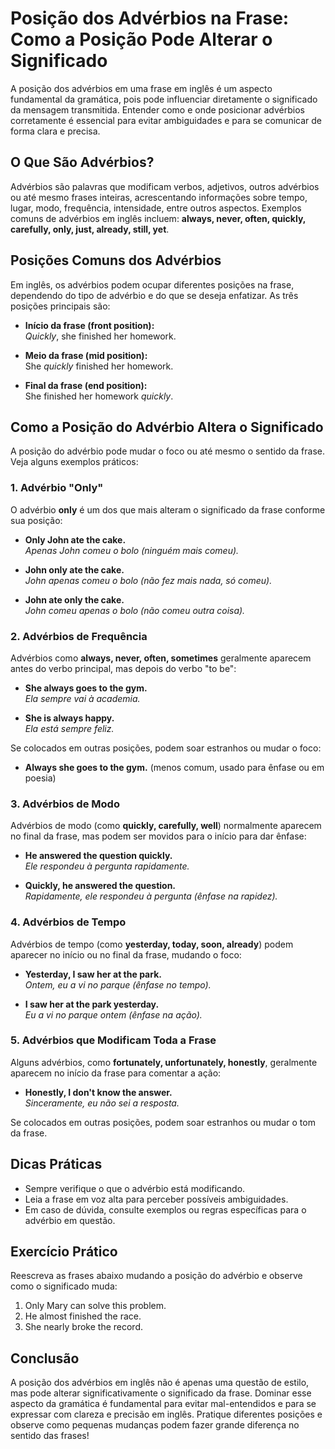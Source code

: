 # Posição dos Advérbios na Frase: Como a Posição Pode Alterar o Significado

A posição dos advérbios em uma frase em inglês é um aspecto fundamental da gramática, pois pode influenciar diretamente o significado da mensagem transmitida. Entender como e onde posicionar advérbios corretamente é essencial para evitar ambiguidades e para se comunicar de forma clara e precisa.

## O Que São Advérbios?

Advérbios são palavras que modificam verbos, adjetivos, outros advérbios ou até mesmo frases inteiras, acrescentando informações sobre tempo, lugar, modo, frequência, intensidade, entre outros aspectos. Exemplos comuns de advérbios em inglês incluem: **always, never, often, quickly, carefully, only, just, already, still, yet**.

## Posições Comuns dos Advérbios

Em inglês, os advérbios podem ocupar diferentes posições na frase, dependendo do tipo de advérbio e do que se deseja enfatizar. As três posições principais são:

- **Início da frase (front position):**  
  _Quickly_, she finished her homework.

- **Meio da frase (mid position):**  
  She _quickly_ finished her homework.

- **Final da frase (end position):**  
  She finished her homework _quickly_.

## Como a Posição do Advérbio Altera o Significado

A posição do advérbio pode mudar o foco ou até mesmo o sentido da frase. Veja alguns exemplos práticos:

### 1. Advérbio "Only"

O advérbio **only** é um dos que mais alteram o significado da frase conforme sua posição:

- **Only John ate the cake.**  
  _Apenas John comeu o bolo (ninguém mais comeu)._

- **John only ate the cake.**  
  _John apenas comeu o bolo (não fez mais nada, só comeu)._

- **John ate only the cake.**  
  _John comeu apenas o bolo (não comeu outra coisa)._

### 2. Advérbios de Frequência

Advérbios como **always, never, often, sometimes** geralmente aparecem antes do verbo principal, mas depois do verbo "to be":

- **She always goes to the gym.**  
  _Ela sempre vai à academia._

- **She is always happy.**  
  _Ela está sempre feliz._

Se colocados em outras posições, podem soar estranhos ou mudar o foco:

- **Always she goes to the gym.** (menos comum, usado para ênfase ou em poesia)

### 3. Advérbios de Modo

Advérbios de modo (como **quickly, carefully, well**) normalmente aparecem no final da frase, mas podem ser movidos para o início para dar ênfase:

- **He answered the question quickly.**  
  _Ele respondeu à pergunta rapidamente._

- **Quickly, he answered the question.**  
  _Rapidamente, ele respondeu à pergunta (ênfase na rapidez)._

### 4. Advérbios de Tempo

Advérbios de tempo (como **yesterday, today, soon, already**) podem aparecer no início ou no final da frase, mudando o foco:

- **Yesterday, I saw her at the park.**  
  _Ontem, eu a vi no parque (ênfase no tempo)._

- **I saw her at the park yesterday.**  
  _Eu a vi no parque ontem (ênfase na ação)._

### 5. Advérbios que Modificam Toda a Frase

Alguns advérbios, como **fortunately, unfortunately, honestly**, geralmente aparecem no início da frase para comentar a ação:

- **Honestly, I don't know the answer.**  
  _Sinceramente, eu não sei a resposta._

Se colocados em outras posições, podem soar estranhos ou mudar o tom da frase.

## Dicas Práticas

- Sempre verifique o que o advérbio está modificando.  
- Leia a frase em voz alta para perceber possíveis ambiguidades.  
- Em caso de dúvida, consulte exemplos ou regras específicas para o advérbio em questão.

## Exercício Prático

Reescreva as frases abaixo mudando a posição do advérbio e observe como o significado muda:

1. Only Mary can solve this problem.
2. He almost finished the race.
3. She nearly broke the record.

## Conclusão

A posição dos advérbios em inglês não é apenas uma questão de estilo, mas pode alterar significativamente o significado da frase. Dominar esse aspecto da gramática é fundamental para evitar mal-entendidos e para se expressar com clareza e precisão em inglês. Pratique diferentes posições e observe como pequenas mudanças podem fazer grande diferença no sentido das frases!